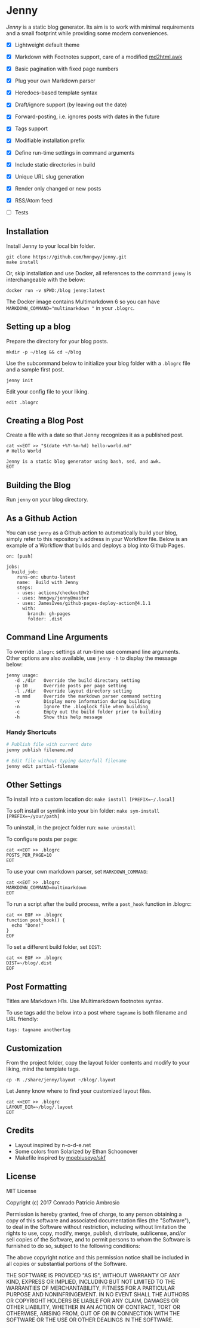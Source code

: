 # Jenny

_Jenny_ is a static blog generator. Its aim is to work with minimal requirements and a small footprint while providing some modern conveniences.

- [x] Lightweight default theme
- [x] Markdown with Footnotes support, care of a modified [md2html.awk](https://bitbucket.org/yiyus/md2html.awk)
- [x] Basic pagination with fixed page numbers
- [x] Plug your own Markdown parser
- [x] Heredocs-based template syntax
- [x] Draft/ignore support (by leaving out the date)
- [x] Forward-posting, i.e. ignores posts with dates in the future
- [x] Tags support
- [x] Modifiable installation prefix
- [x] Define run-time settings in command arguments
- [x] Include static directories in build
- [x] Unique URL slug generation
- [x] Render only changed or new posts
- [x] RSS/Atom feed
- [ ] Tests


## Installation

Install Jenny to your local bin folder.

```
git clone https://github.com/hmngwy/jenny.git
make install
```

Or, skip installation and use Docker, all references to the command `jenny` is interchangeable with the below:

```
docker run -v $PWD:/blog jenny:latest
```

The Docker image contains Multimarkdown 6 so you can have `MARKDOWN_COMMAND="multimarkdown "` in your `.blogrc`.

## Setting up a blog

Prepare the directory for your blog posts.

```
mkdir -p ~/blog && cd ~/blog
```

Use the subcommand below to initialize your blog folder with a `.blogrc` file and a sample first post.

```
jenny init
```

Edit your config file to your liking.

```
edit .blogrc
```

## Creating a Blog Post

Create a file with a date so that Jenny recognizes it as a published post.

```
cat <<EOT >> "$(date +%Y-%m-%d) hello-world.md"
# Hello World

Jenny is a static blog generator using bash, sed, and awk.
EOT
```

## Building the Blog

Run `jenny` on your blog directory.


## As a Github Action

You can use `jenny` as a Github action to automatically build your blog, simply refer to this repository's address in your Workflow file. Below is an example of a Workflow that builds and deploys a blog into Github Pages.

```
on: [push]

jobs:
  build_job:
    runs-on: ubuntu-latest
    name:  Build with Jenny
    steps:
    - uses: actions/checkout@v2
    - uses: hmngwy/jenny@master
    - uses: JamesIves/github-pages-deploy-action@4.1.1
      with:
        branch: gh-pages
        folder: .dist
```

## Command Line Arguments

To override `.blogrc` settings at run-time use command line arguments. Other options are also available, use `jenny -h` to display the message below:

```
jenny usage:
   -d ./dir   Override the build directory setting
   -p 10      Override posts per page setting
   -l ./dir   Override layout directory setting
   -m mmd     Override the markdown parser command setting
   -v         Display more information during building
   -n         Ignore the .bloglock file when building
   -c         Empty out the build folder prior to building
   -h         Show this help message
```

### Handy Shortcuts

```bash
# Publish file with current date
jenny publish filename.md

# Edit file without typing date/full filename
jenny edit partial-filename
```

## Other Settings

To install into a custom location do: ```make install [PREFIX=~/.local]```

To soft install or symlink into your bin folder: ```make sym-install [PREFIX=~/your/path]```

To uninstall, in the project folder run: ```make uninstall```

To configure posts per page:

```
cat <<EOT >> .blogrc
POSTS_PER_PAGE=10
EOT
```

To use your own markdown parser, set `MARKDOWN_COMMAND`:

```
cat <<EOT >> .blogrc
MARKDOWN_COMMAND=multimarkdown
EOT
```

To run a script after the build process, write a `post_hook` function in .blogrc:

```
cat << EOF >> .blogrc
function post_hook() {
  echo "Done!"
}
EOF
```

To set a different build folder, set `DIST`:

```
cat << EOF >> .blogrc
DIST=~/blog/.dist
EOF
```

## Post Formatting

Titles are Markdown H1s. Use Multimarkdown footnotes syntax.

To use tags add the below into a post where `tagname` is both filename and URL friendly:

```
tags: tagname anothertag
```

## Customization

From the project folder, copy the layout folder contents and modify to your liking, mind the template tags.

```cp -R ./share/jenny/layout ~/blog/.layout```

Let Jenny know where to find your customized layout files.

```
cat <<EOT >> .blogrc
LAYOUT_DIR=~/blog/.layout
EOT
```

## Credits
- Layout inspired by n-o-d-e.net
- Some colors from Solarized by Ethan Schoonover
- Makefile inspired by [moebiuseye/skf](https://github.com/moebiuseye/skf)

## License

MIT License

Copyright (c) 2017 Conrado Patricio Ambrosio

Permission is hereby granted, free of charge, to any person obtaining a copy
of this software and associated documentation files (the "Software"), to deal
in the Software without restriction, including without limitation the rights
to use, copy, modify, merge, publish, distribute, sublicense, and/or sell
copies of the Software, and to permit persons to whom the Software is
furnished to do so, subject to the following conditions:

The above copyright notice and this permission notice shall be included in all
copies or substantial portions of the Software.

THE SOFTWARE IS PROVIDED "AS IS", WITHOUT WARRANTY OF ANY KIND, EXPRESS OR
IMPLIED, INCLUDING BUT NOT LIMITED TO THE WARRANTIES OF MERCHANTABILITY,
FITNESS FOR A PARTICULAR PURPOSE AND NONINFRINGEMENT. IN NO EVENT SHALL THE
AUTHORS OR COPYRIGHT HOLDERS BE LIABLE FOR ANY CLAIM, DAMAGES OR OTHER
LIABILITY, WHETHER IN AN ACTION OF CONTRACT, TORT OR OTHERWISE, ARISING FROM,
OUT OF OR IN CONNECTION WITH THE SOFTWARE OR THE USE OR OTHER DEALINGS IN THE
SOFTWARE.
